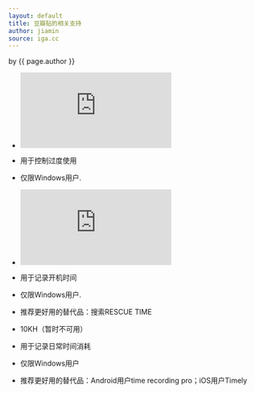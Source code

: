 ```yaml
---
layout: default
title: 豆瓣贴的相关支持
author: jiamin
source: iga.cc
---
```


<p class="citation"> by {{ page.author }}</p>

- ![下载XKEDULAR](http://iga.cc/tools/Xkedular_1.3.rar)
- 用于控制过度使用
- 仅限Windows用户.

- ![下载ADT](http://iga.cc/tools/adt_rel_0.1.8.rar)
- 用于记录开机时间
- 仅限Windows用户.
- 推荐更好用的替代品：搜索RESCUE TIME

- 10KH（暂时不可用）
- 用于记录日常时间消耗
- 仅限Windows用户
- 推荐更好用的替代品：Android用户time recording pro；iOS用户Timely
